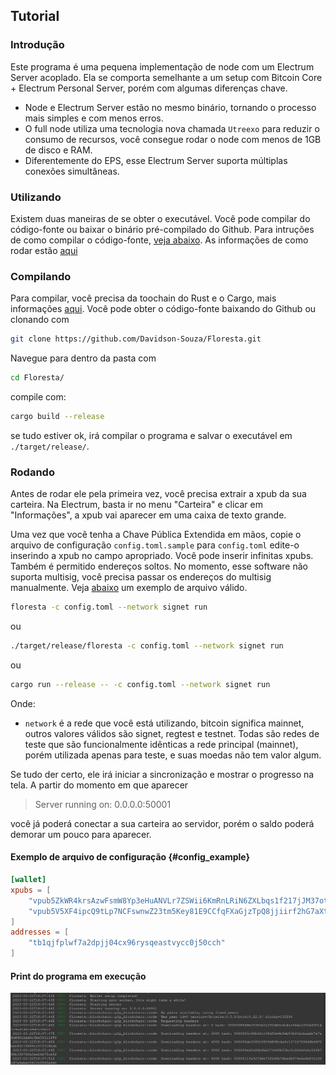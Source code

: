## Tutorial

### Introdução

Este programa é uma pequena implementação de node com um Electrum Server acoplado. Ela se comporta semelhante a um setup com Bitcoin Core + Electrum Personal Server, porém com algumas diferenças chave.  

- Node e Electrum Server estão no mesmo binário, tornando o processo mais simples e com menos erros.
- O full node utiliza uma tecnologia nova chamada `Utreexo` para reduzir o consumo de recursos, você consegue rodar o node com menos de 1GB de disco e RAM.
- Diferentemente do EPS, esse Electrum Server suporta múltiplas conexões simultâneas.

### Utilizando

Existem duas maneiras de se obter o executável. Você pode compilar do código-fonte ou baixar o binário pré-compilado do Github. Para intruções de como compilar o código-fonte, [veja abaixo](#compilando). As informações de como rodar estão [aqui](#rodando)

### Compilando

Para compilar, você precisa da toochain do Rust e o Cargo, mais informações [aqui](https://www.rust-lang.org/).
Você pode obter o código-fonte baixando do Github ou clonando com

```bash
git clone https://github.com/Davidson-Souza/Floresta.git
```

Navegue para dentro da pasta com

```bash
cd Floresta/
```

compile com:

```bash
cargo build --release
```

se tudo estiver ok, irá compilar o programa e salvar o executável em `./target/release/`.

### Rodando

Antes de rodar ele pela primeira vez, você precisa extrair a xpub da sua carteira. Na Electrum, basta ir no menu "Carteira" e clicar em "Informações", a xpub vai aparecer em uma caixa de texto grande.

Uma vez que você tenha a Chave Pública Extendida em mãos, copie o arquivo de configuração `config.toml.sample` para `config.toml` edite-o inserindo a xpub no campo apropriado. Você pode inserir infinitas xpubs. Também é permitido endereços soltos. No momento, esse software não suporta multisig, você precisa passar os endereços do multisig manualmente. Veja [abaixo](#config_example) um exemplo de arquivo válido.

```bash
floresta -c config.toml --network signet run
```

ou

```bash
./target/release/floresta -c config.toml --network signet run
```

ou

```bash
cargo run --release -- -c config.toml --network signet run
```

Onde:

- `network` é a rede que você está utilizando, bitcoin significa mainnet, outros valores válidos são signet, regtest e testnet. Todas são redes de teste que são funcionalmente idênticas a rede principal (mainnet), porém utilizada apenas para teste, e suas moedas não tem valor algum.

Se tudo der certo, ele irá iniciar a sincronização e mostrar o progresso na tela. A partir do momento em que aparecer
> Server running on: 0.0.0.0:50001

você já poderá conectar a sua carteira ao servidor, porém o saldo poderá demorar um pouco para aparecer.

#### Exemplo de arquivo de configuração {#config_example}

```toml
[wallet]
xpubs = [
    "vpub5ZkWR4krsAzwFsmW8Yp3eHuANVLr7ZSWii6KmRnLRiN6ZXLbqs1f217jJM37oteQoyng82yw44XQU8PYJJBGgVzvJ96dQZEyZZcDiDmoJXw",
    "vpub5V5XF4ipcQ9tLp7NCFswnwZ23tm5Key81E9CCfqFXaGjzTpQ8jjiirf2hG7aXtqXbRDFxMvEhdGdeFcqQ3jUGUkq4mqo2VoGCDWCZvPQvUy",
]
addresses = [
    "tb1qjfplwf7a2dpjj04cx96rysqeastvycc0j50cch"
]
```

#### Print do programa em execução

![Um print dos logs de uma instância do Floresta rodando em uma terminal em uma distribuição GNU/Linux](./assets/Screenshot_ibd.jpg)
